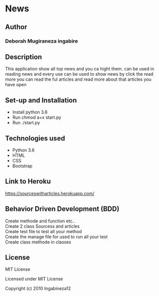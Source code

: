 # News
## Author
### Deborah Mugiraneza ingabire

## Description

This application show all top news and you ca hight them. can be used in reading news and every use can be used to show news by click the read more you can read the ful articles and read more about that articles you have open

## Set-up and Installation
- Install python 3.6
- Run chmod a+x start.py
- Run ./start.py

## Technologies used
- Python 3.6
- HTML
- CSS
- Bootstrap

## Link to Heroku
https://sourceswitharticles.herokuapp.com/

## Behavior Driven Development (BDD)

Create methode and function etc..<br>
Create 2 class Sourcess and articles <br>
Create test file to test all your method <br>
Create the manage file for used to run all your test <br>
Create class methode in classes <br>

## License
MIT License

Licensed under MIT License

Copyright (c) 2010 Ingabineza12
